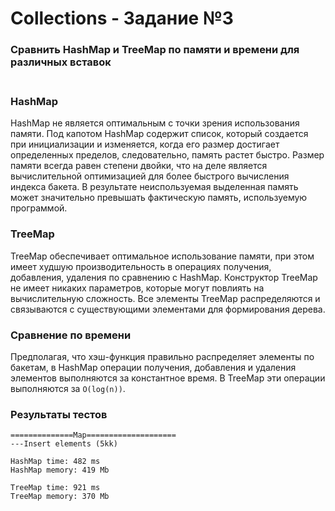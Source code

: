 # Collections - Задание №3

### Сравнить HashMap и TreeMap по памяти и времени для различных вставок<br/><br/>

### HashMap
HashMap не является оптимальным с точки зрения использования памяти. Под капотом HashMap содержит список, который создается при инициализации и изменяется, когда его размер достигает определенных пределов, следовательно, память растет быстро. Размер памяти всегда равен степени двойки, что на деле является вычислительной оптимизацией для более быстрого вычисления индекса бакета. В результате неиспользуемая выделенная память может значительно превышать фактическую память, используемую  программой.

### TreeMap
TreeMap обеспечивает оптимальное использование памяти, при этом имеет худшую производительность в операциях получения, добавления, удаления по сравнению с HashMap. Конструктор TreeMap не имеет никаких параметров, которые могут повлиять на вычислительную сложность. Все элементы TreeMap распределяются и связываются с существующими элементами для формирования дерева.

### Сравнение по времени
Предполагая, что хэш-функция правильно распределяет элементы по бакетам, в HashMap операции получения, добавления и удаления элементов выполняются за константное время. В TreeMap эти операции выполняются за `O(log(n))`.

### Результаты тестов
```
==============Map====================
---Insert elements (5kk)

HashMap time: 482 ms
HashMap memory: 419 Mb

TreeMap time: 921 ms
TreeMap memory: 370 Mb
```